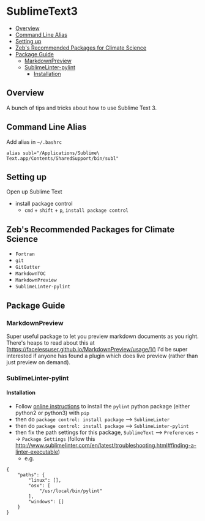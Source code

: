 # SublimeText3

<!-- MarkdownTOC autolink="true" autoanchor="true" markdown_preview="github" -->

- [Overview](#overview)
- [Command Line Alias](#command-line-alias)
- [Setting up](#setting-up)
- [Zeb's Recommended Packages for Climate Science](#zebs-recommended-packages-for-climate-science)
- [Package Guide](#package-guide)
	- [MarkdownPreview](#markdownpreview)
	- [SublimeLinter-pylint](#sublimelinter-pylint)
		- [Installation](#installation)

<!-- /MarkdownTOC -->

<a id="overview"></a>
## Overview

A bunch of tips and tricks about how to use Sublime Text 3. 

<a id="command-line-alias"></a>
## Command Line Alias

Add alias in `~/.bashrc`

```
alias subl="/Applications/Sublime\ Text.app/Contents/SharedSupport/bin/subl"
```

<a id="setting-up"></a>
## Setting up

Open up Sublime Text

- install package control
	- `cmd` + `shift` + `p`, `install package control`

<a id="zebs-recommended-packages-for-climate-science"></a>
## Zeb's Recommended Packages for Climate Science

- `Fortran`
- `git`
- `GitGutter`
- `MarkdownTOC`
- `MarkdownPreview`
- `SublimeLinter-pylint`


<a id="package-guide"></a>
## Package Guide

<a id="markdownpreview"></a>
### MarkdownPreview

Super useful package to let you preview markdown documents as you right. There's heaps to read about this at [https://facelessuser.github.io/MarkdownPreview/usage/]() I'd be super interested if anyone has found a plugin which does live preview (rather than just preview on demand).

<a id="sublimelinter-pylint"></a>
### SublimeLinter-pylint

<a id="installation"></a>
#### Installation

- Follow [online instructions](https://github.com/SublimeLinter/SublimeLinter-pylint) to install the `pylint` python package (either python2 or python3) with `pip`
- then do `package control: install package` --> `SublimeLinter`
- then do `package control: install package` --> `SublimeLinter-pylint`
- then fix the path settings for this package, `SublimeText` --> `Preferences` --> `Package Settings` (follow this http://www.sublimelinter.com/en/latest/troubleshooting.html#finding-a-linter-executable)
    - e.g.
    
```
{
	"paths": {
	    "linux": [],
	    "osx": [
	        "/usr/local/bin/pylint"
	    ],
	    "windows": []
	}
}
``` 